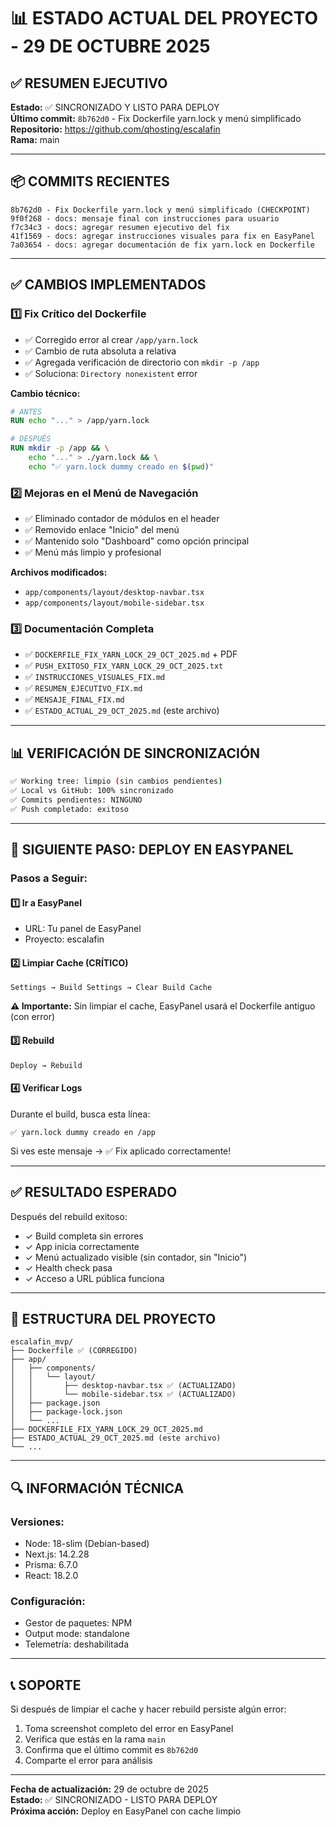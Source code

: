 
# 📊 ESTADO ACTUAL DEL PROYECTO - 29 DE OCTUBRE 2025

## ✅ RESUMEN EJECUTIVO

**Estado:** ✅ SINCRONIZADO Y LISTO PARA DEPLOY  
**Último commit:** `8b762d0` - Fix Dockerfile yarn.lock y menú simplificado  
**Repositorio:** https://github.com/qhosting/escalafin  
**Rama:** main

---

## 📦 COMMITS RECIENTES

```
8b762d0 - Fix Dockerfile yarn.lock y menú simplificado (CHECKPOINT)
9f0f268 - docs: mensaje final con instrucciones para usuario
f7c34c3 - docs: agregar resumen ejecutivo del fix
41f1569 - docs: agregar instrucciones visuales para fix en EasyPanel
7a03654 - docs: agregar documentación de fix yarn.lock en Dockerfile
```

---

## ✅ CAMBIOS IMPLEMENTADOS

### 1️⃣ **Fix Crítico del Dockerfile**
- ✅ Corregido error al crear `/app/yarn.lock`
- ✅ Cambio de ruta absoluta a relativa
- ✅ Agregada verificación de directorio con `mkdir -p /app`
- ✅ Soluciona: `Directory nonexistent` error

**Cambio técnico:**
```dockerfile
# ANTES
RUN echo "..." > /app/yarn.lock

# DESPUÉS
RUN mkdir -p /app && \
    echo "..." > ./yarn.lock && \
    echo "✅ yarn.lock dummy creado en $(pwd)"
```

### 2️⃣ **Mejoras en el Menú de Navegación**
- ✅ Eliminado contador de módulos en el header
- ✅ Removido enlace "Inicio" del menú
- ✅ Mantenido solo "Dashboard" como opción principal
- ✅ Menú más limpio y profesional

**Archivos modificados:**
- `app/components/layout/desktop-navbar.tsx`
- `app/components/layout/mobile-sidebar.tsx`

### 3️⃣ **Documentación Completa**
- ✅ `DOCKERFILE_FIX_YARN_LOCK_29_OCT_2025.md` + PDF
- ✅ `PUSH_EXITOSO_FIX_YARN_LOCK_29_OCT_2025.txt`
- ✅ `INSTRUCCIONES_VISUALES_FIX.md`
- ✅ `RESUMEN_EJECUTIVO_FIX.md`
- ✅ `MENSAJE_FINAL_FIX.md`
- ✅ `ESTADO_ACTUAL_29_OCT_2025.md` (este archivo)

---

## 📊 VERIFICACIÓN DE SINCRONIZACIÓN

```bash
✅ Working tree: limpio (sin cambios pendientes)
✅ Local vs GitHub: 100% sincronizado
✅ Commits pendientes: NINGUNO
✅ Push completado: exitoso
```

---

## 🚀 SIGUIENTE PASO: DEPLOY EN EASYPANEL

### Pasos a Seguir:

#### 1️⃣ **Ir a EasyPanel**
- URL: Tu panel de EasyPanel
- Proyecto: escalafin

#### 2️⃣ **Limpiar Cache (CRÍTICO)**
```
Settings → Build Settings → Clear Build Cache
```

**⚠️ Importante:** Sin limpiar el cache, EasyPanel usará el Dockerfile antiguo (con error)

#### 3️⃣ **Rebuild**
```
Deploy → Rebuild
```

#### 4️⃣ **Verificar Logs**
Durante el build, busca esta línea:
```
✅ yarn.lock dummy creado en /app
```

Si ves este mensaje → ✅ Fix aplicado correctamente!

---

## ✅ RESULTADO ESPERADO

Después del rebuild exitoso:
- ✓ Build completa sin errores
- ✓ App inicia correctamente
- ✓ Menú actualizado visible (sin contador, sin "Inicio")
- ✓ Health check pasa
- ✓ Acceso a URL pública funciona

---

## 📁 ESTRUCTURA DEL PROYECTO

```
escalafin_mvp/
├── Dockerfile ✅ (CORREGIDO)
├── app/
│   ├── components/
│   │   └── layout/
│   │       ├── desktop-navbar.tsx ✅ (ACTUALIZADO)
│   │       └── mobile-sidebar.tsx ✅ (ACTUALIZADO)
│   ├── package.json
│   ├── package-lock.json
│   └── ...
├── DOCKERFILE_FIX_YARN_LOCK_29_OCT_2025.md
├── ESTADO_ACTUAL_29_OCT_2025.md (este archivo)
└── ...
```

---

## 🔍 INFORMACIÓN TÉCNICA

### Versiones:
- Node: 18-slim (Debian-based)
- Next.js: 14.2.28
- Prisma: 6.7.0
- React: 18.2.0

### Configuración:
- Gestor de paquetes: NPM
- Output mode: standalone
- Telemetría: deshabilitada

---

## 📞 SOPORTE

Si después de limpiar el cache y hacer rebuild persiste algún error:

1. Toma screenshot completo del error en EasyPanel
2. Verifica que estás en la rama `main`
3. Confirma que el último commit es `8b762d0`
4. Comparte el error para análisis

---

**Fecha de actualización:** 29 de octubre de 2025  
**Estado:** ✅ SINCRONIZADO - LISTO PARA DEPLOY  
**Próxima acción:** Deploy en EasyPanel con cache limpio

